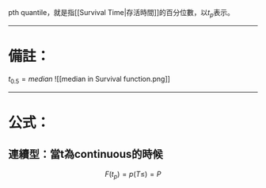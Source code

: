 pth quantile，就是指[[Survival Time|存活時間]]的百分位數，以$t_{p}$表示。
- - -
# 備註：
$t_{0.5}=median$
![[median in Survival function.png]]
- - -
# 公式：
## 連續型：當t為continuous的時候
$$
F(t_p)=p(T\leq)=P
$$